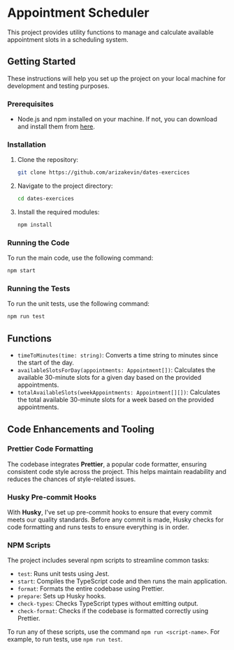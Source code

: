 # Appointment Scheduler

This project provides utility functions to manage and calculate available appointment slots in a scheduling system.

## Getting Started

These instructions will help you set up the project on your local machine for development and testing purposes.

### Prerequisites

- Node.js and npm installed on your machine. If not, you can download and install them from [here](https://nodejs.org/).

### Installation

1. Clone the repository:

   ```bash
   git clone https://github.com/arizakevin/dates-exercices
   ```

2. Navigate to the project directory:

   ```bash
   cd dates-exercices
   ```

3. Install the required modules:
   ```bash
   npm install
   ```

### Running the Code

To run the main code, use the following command:

```bash
npm start
```

### Running the Tests

To run the unit tests, use the following command:

```bash
npm run test
```

## Functions

- `timeToMinutes(time: string)`: Converts a time string to minutes since the start of the day.
- `availableSlotsForDay(appointments: Appointment[])`: Calculates the available 30-minute slots for a given day based on the provided appointments.
- `totalAvailableSlots(weekAppointments: Appointment[][])`: Calculates the total available 30-minute slots for a week based on the provided appointments.


## Code Enhancements and Tooling

### Prettier Code Formatting

The codebase integrates **Prettier**, a popular code formatter, ensuring consistent code style across the project. This helps maintain readability and reduces the chances of style-related issues.


### Husky Pre-commit Hooks

With **Husky**, I've set up pre-commit hooks to ensure that every commit meets our quality standards. Before any commit is made, Husky checks for code formatting and runs tests to ensure everything is in order.


### NPM Scripts

The project includes several npm scripts to streamline common tasks:

- `test`: Runs unit tests using Jest.
- `start`: Compiles the TypeScript code and then runs the main application.
- `format`: Formats the entire codebase using Prettier.
- `prepare`: Sets up Husky hooks.
- `check-types`: Checks TypeScript types without emitting output.
- `check-format`: Checks if the codebase is formatted correctly using Prettier.

To run any of these scripts, use the command `npm run <script-name>`. For example, to run tests, use `npm run test`.
